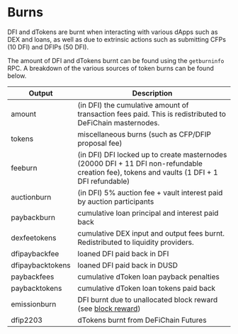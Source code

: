# Burns

DFI and dTokens are burnt when interacting with various dApps such as DEX and loans, as well as due to extrinsic actions such as submitting CFPs (10 DFI) and DFIPs (50 DFI).

The amount of DFI and dTokens burnt can be found using the `getburninfo` RPC. A breakdown of the various sources of token burns can be found below.

| Output           | Description                                                                                                                                 |
| ---------------- | ------------------------------------------------------------------------------------------------------------------------------------------- |
| amount           | (in DFI) the cumulative amount of transaction fees paid. This is redistributed to DeFiChain masternodes.                                    |
| tokens           | miscellaneous burns (such as CFP/DFIP proposal fee)                                                                                         |
| feeburn          | (in DFI) DFI locked up to create masternodes (20000 DFI + 11 DFI non-refundable creation fee), tokens and vaults (1 DFI + 1 DFI refundable) |
| auctionburn      | (in DFI) 5% auction fee + vault interest paid by auction participants                                                                       |
| paybackburn      | cumulative loan principal and interest paid back                                                                                            |
| dexfeetokens     | cumulative DEX input and output fees burnt. Redistributed to liquidity providers.                                                           |
| dfipaybackfee    | loaned DFI paid back in DFI                                                                                                                 |
| dfipaybacktokens | loaned DFI paid back in DUSD                                                                                                                |
| paybackfees      | cumulative dToken loan payback penalties                                                                                                    |
| paybacktokens    | cumulative dToken loan tokens paid back                                                                                                     |
| emissionburn     | DFI burnt due to unallocated block reward (see [block reward](../faq.md#what-is-the-current-block-reward-scheme))                           |
| dfip2203         | dTokens burnt from DeFiChain Futures                                                                                                        |

<!-- - paybackfees - loan payback penalties (from live economy gov variable)
- paybacktokens - loan tokens paid back (from live economy gov variable)

- paybackFee - fee to payback loan (subintoken = amount \* price / payback penalty price is swapped to DFI and burnt) -->
